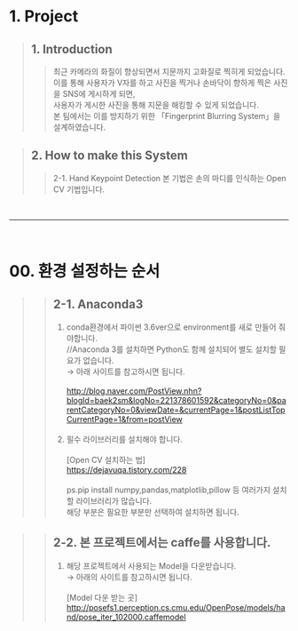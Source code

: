 # 1. Project

>## 1. Introduction
>> 최근 카메라의 화질이 향상되면서 지문까지 고화질로 찍히게 되었습니다.</br>
>> 이를 통해 사용자가 V자를 하고 사진을 찍거나 손바닥이 향하게 찍은 사진을 SNS에 게시하게 되면,</br> 
>> 사용자가 게시한 사진을 통해 지문을 해킹할 수 있게 되었습니다.</br>
>> 본 팀에서는 이를 방지하기 위한 「Fingerprint Blurring System」을 설계하였습니다.


> ## 2. How to make this System
>> 2-1. Hand Keypoint Detection
>> 본 기법은 손의 마디를 인식하는 Open CV 기법입니다.


</br>
<hr/>
</br>

# 00. 환경 설정하는 순서
  >>## 2-1. Anaconda3
  >>1. conda환경에서 파이썬 3.6ver으로 environment를 새로 만들어 줘야합니다.</br>
  >>//Anaconda 3를 설치하면 Python도 함께 설치되어 별도 설치할 필요가 없습니다.</br>
  >> → 아래 사이트를 참고하시면 됩니다.</br></br>
  >>http://blog.naver.com/PostView.nhn?blogId=baek2sm&logNo=221378601592&categoryNo=0&parentCategoryNo=0&viewDate=&currentPage=1&postListTopCurrentPage=1&from=postView</br></br>
>> 2. 필수 라이브러리를 설치해야 합니다.</br></br>
>>    [Open CV 설치하는 법] </br>
>>https://dejavuqa.tistory.com/228 </br></br>
>>ps.pip install numpy,pandas,matplotlib,pillow 등 여러가지 설치할 라이브러리가 많습니다.</br>해당 부분은 필요한 부분만 선택하여 설치하면 됩니다.</br>

>>## 2-2. 본 프로젝트에서는 caffe를 사용합니다.</br>
>>1. 해당 프로젝트에서 사용되는 Model을 다운받습니다.</br>
>> → 아래의 사이트를 참고하시면 됩니다.</br></br>
>>    [Model 다운 받는 곳] </br>
>>http://posefs1.perception.cs.cmu.edu/OpenPose/models/hand/pose_iter_102000.caffemodel

</br></br>
